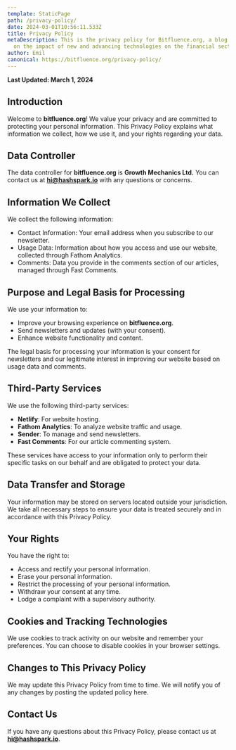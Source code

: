 ```yaml
---
template: StaticPage
path: /privacy-policy/
date: 2024-03-01T10:56:11.533Z
title: Privacy Policy
metaDescription: This is the privacy policy for Bitfluence.org, a blog focused
  on the impact of new and advancing technologies on the financial sector.
author: Emil
canonical: https://bitfluence.org/privacy-policy/
---
```


**Last Updated: March 1, 2024**

## Introduction

Welcome to **bitfluence.org**! We value your privacy and are committed to protecting your personal information. This Privacy Policy explains what information we collect, how we use it, and your rights regarding your data.

## Data Controller

The data controller for **bitfluence.org** is **Growth Mechanics Ltd.** You can contact us at **hi@hashspark.io** with any questions or concerns.

## Information We Collect

We collect the following information:

- Contact Information: Your email address when you subscribe to our newsletter.
- Usage Data: Information about how you access and use our website, collected through Fathom Analytics.
- Comments: Data you provide in the comments section of our articles, managed through Fast Comments.

## Purpose and Legal Basis for Processing

We use your information to:

- Improve your browsing experience on **bitfluence.org**.
- Send newsletters and updates (with your consent).
- Enhance website functionality and content.

The legal basis for processing your information is your consent for newsletters and our legitimate interest in improving our website based on usage data and comments.

## Third-Party Services

We use the following third-party services:

- **Netlify**: For website hosting.
- **Fathom Analytics**: To analyze website traffic and usage.
- **Sender**: To manage and send newsletters.
- **Fast Comments**: For our article commenting system.

These services have access to your information only to perform their specific tasks on our behalf and are obligated to protect your data.

## Data Transfer and Storage

Your information may be stored on servers located outside your jurisdiction. We take all necessary steps to ensure your data is treated securely and in accordance with this Privacy Policy.

## Your Rights

You have the right to:

- Access and rectify your personal information.
- Erase your personal information.
- Restrict the processing of your personal information.
- Withdraw your consent at any time.
- Lodge a complaint with a supervisory authority.

## Cookies and Tracking Technologies

We use cookies to track activity on our website and remember your preferences. You can choose to disable cookies in your browser settings.

## Changes to This Privacy Policy

We may update this Privacy Policy from time to time. We will notify you of any changes by posting the updated policy here.

## Contact Us

If you have any questions about this Privacy Policy, please contact us at **hi@hashspark.io**.
